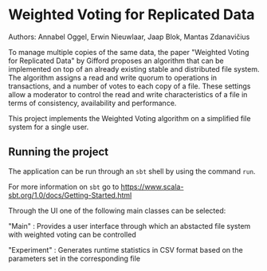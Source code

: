 # Weighted Voting for Replicated Data

Authors:
Annabel Oggel,
Erwin Nieuwlaar,
Jaap Blok,
Mantas Zdanavičius

To manage multiple copies of the same data, 
the paper "Weighted Voting for Replicated Data" by Gifford 
proposes an algorithm that can be implemented on top 
of an already existing stable and distributed file system. 
The algorithm assigns a read and write quorum to 
operations in transactions, and a number of votes to each 
copy of a file. These settings allow a moderator to control 
the read and write characteristics of a file in terms of
consistency, availability and performance.

This project implements the Weighted Voting algorithm on a 
simplified file system for a single user.

## Running the project

The application can be run through an `sbt` shell
by using the command `run`. 

For more information on `sbt` go to https://www.scala-sbt.org/1.0/docs/Getting-Started.html 

Through the UI one of the
following main classes can be selected:

"Main" : Provides a user interface through which an abstacted
file system with weighted voting can be controlled

"Experiment" : Generates runtime statistics in CSV format based on 
the parameters set in the corresponding file
